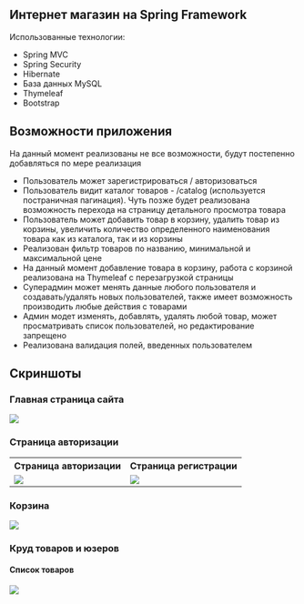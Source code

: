 <h2>Интернет магазин на Spring Framework</h2>
Использованные технологии:

<ul>
<li>Spring MVC</li>
<li>Spring Security</li>
<li>Hibernate</li>
<li>База данных MySQL</li>
<li>Thymeleaf</li>
<li>Bootstrap</li>
</ul>

<h2>Возможности приложения</h2>
<p>На данный момент реализованы не все возможности, будут постепенно добавляться по мере реализация </p>
<ul>
<li>Пользователь может зарегистрироваться / авторизоваться</li>
<li>Пользователь видит каталог товаров - /catalog (используется постраничная пагинация). Чуть позже будет реализована возможность перехода на страницу детального просмотра товара</li>
<li>Пользователь может добавить товар в корзину, удалить товар из корзины, увеличить количество определенного наименования товара как из каталога, так и из корзины</li>
<li>Реализован фильтр товаров по названию, минимальной и максимальной цене</li>
<li>На данный момент добавление товара в корзину, работа с корзиной реализована на Thymeleaf c перезагрузкой страницы</li>
<li>Суперадмин может менять данные любого пользователя и создавать/удалять новых пользователей, также имеет возможность производить любые действия с товарами</li>
<li>Админ модет изменять, добавлять, удалять любой товар, может просматривать список пользователей, но редактирование запрещено</li>
<li>Реализована валидация полей, введенных пользователем</li>
</ul>

<h2>Скриншоты</h2>
<h3>Главная страница сайта</h3>
<img src="https://user-images.githubusercontent.com/63411993/211889166-54633c36-0db9-4d74-8687-ffca077a1534.png"/>
<h3>Страница авторизации</h3>

<table>
<tr>
<th>Страница авторизации</th>
<th>Страница регистрации</th>
</tr>
<tr>
  <td><img src="https://user-images.githubusercontent.com/63411993/212027974-0febb6fc-f507-46ea-8125-cd69f5aa10db.png"/></td>
  <td><img src="https://user-images.githubusercontent.com/63411993/212028576-d7e74e66-6a45-4d2e-bf9b-24843b2d5525.png"/></td>
</tr>
</table>

<h3>Корзина</h3>
<img src="https://user-images.githubusercontent.com/63411993/212029642-a770eddc-e8df-4dea-bb32-2c3df8263ead.png" />

<h3>Круд товаров и юзеров</h3>
<h4>Список товаров</h4>
<img src="https://user-images.githubusercontent.com/63411993/212030990-190d7a26-ecb4-40ba-8b2a-1d8f95937248.png" />
<img />

